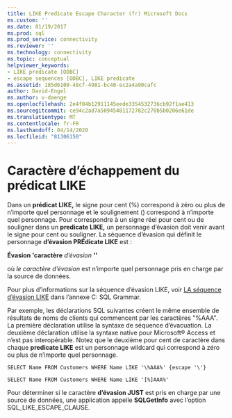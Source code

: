```yaml
---
title: LIKE Predicate Escape Character (fr) Microsoft Docs
ms.custom: ''
ms.date: 01/19/2017
ms.prod: sql
ms.prod_service: connectivity
ms.reviewer: ''
ms.technology: connectivity
ms.topic: conceptual
helpviewer_keywords:
- LIKE predicate [ODBC]
- escape sequences [ODBC], LIKE predicate
ms.assetid: 185d6109-48cf-4981-bc40-ec2a4a90cafc
author: David-Engel
ms.author: v-daenge
ms.openlocfilehash: 2e4f04b12911145eede3354532736cb92f1ae413
ms.sourcegitcommit: ce94c2ad7a50945481172782c270b5b0206e61de
ms.translationtype: MT
ms.contentlocale: fr-FR
ms.lasthandoff: 04/14/2020
ms.locfileid: "81306150"
---
```

# <a name="like-predicate-escape-character"></a>Caractère d’échappement du prédicat LIKE
Dans un **prédicat LIKE,** le signe pour cent (%) correspond à zéro ou plus de n’importe quel personnage et le soulignement () correspond à n’importe quel personnage. Pour correspondre à un signe réel pour cent ou de souligner dans un **predicate LIKE,** un personnage d’évasion doit venir avant le signe pour cent ou souligner. La séquence d’évasion qui définit le personnage **d’évasion PRÉdicate LIKE** est :  
  
 **Évasion 'caractère** *d’évasion* **''**  
  
 où *le caractère d’évasion* est n’importe quel personnage pris en charge par la source de données.  
  
 Pour plus d’informations sur la séquence d’évasion LIKE, voir [LA séquence d’évasion LIKE](../../../odbc/reference/appendixes/like-escape-sequence.md) dans l’annexe C: SQL Grammar.  
  
 Par exemple, les déclarations SQL suivantes créent le même ensemble de résultats de noms de clients qui commencent par les caractères "%AAA". La première déclaration utilise la syntaxe de séquence d’évacuation. La deuxième déclaration utilise la syntaxe native pour Microsoft® Access et n’est pas interopérable. Notez que le deuxième pour cent de caractère dans chaque **predicate LIKE** est un personnage wildcard qui correspond à zéro ou plus de n’importe quel personnage.  
  
```  
SELECT Name FROM Customers WHERE Name LIKE '\%AAA%' {escape '\'}  
  
SELECT Name FROM Customers WHERE Name LIKE '[%]AAA%'  
```  
  
 Pour déterminer si le caractère **d’évasion JUST** est pris en charge par une source de données, une application appelle **SQLGetInfo** avec l’option SQL_LIKE_ESCAPE_CLAUSE.
